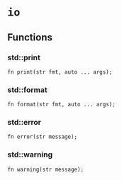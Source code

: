 # `io`


## Functions

### **std::print**


```pat
fn print(str fmt, auto ... args);
```
### **std::format**


```pat
fn format(str fmt, auto ... args);
```
### **std::error**


```pat
fn error(str message);
```
### **std::warning**


```pat
fn warning(str message);
```
